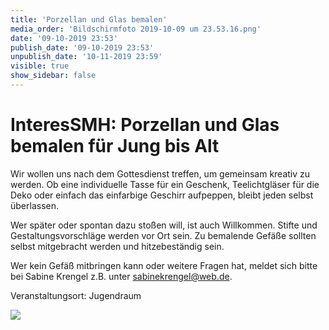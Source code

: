 ```yaml
---
title: 'Porzellan und Glas bemalen'
media_order: 'Bildschirmfoto 2019-10-09 um 23.53.16.png'
date: '09-10-2019 23:53'
publish_date: '09-10-2019 23:53'
unpublish_date: '10-11-2019 23:59'
visible: true
show_sidebar: false
---
```


# InteresSMH: Porzellan und Glas bemalen für Jung bis Alt

Wir wollen uns nach dem Gottesdienst treffen, um gemeinsam kreativ zu werden. Ob eine individuelle Tasse für ein Geschenk, Teelichtgläser für die Deko oder einfach das einfarbige Geschirr aufpeppen, bleibt jeden selbst überlassen.

Wer später oder spontan dazu stoßen will, ist auch Willkommen. Stifte und Gestaltungsvorschläge werden vor Ort sein. Zu bemalende Gefäße sollten selbst mitgebracht werden und hitzebeständig sein.

Wer kein Gefäß mitbringen kann oder weitere Fragen hat, meldet sich bitte bei Sabine Krengel z.B. unter sabinekrengel@web.de.

Veranstaltungsort: Jugendraum

![](https://smh-gemeinden.de/user/pages/02.news/porzellan-und-glas-bemalen/Bildschirmfoto%202019-10-09%20um%2023.53.16.png)